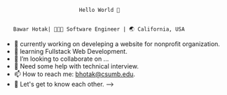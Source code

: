                            Hello World 👋
  
  
       Bawar Hotak| 👩🏻‍💻 Software Engineer | 🌏 California, USA
     
       
- 🔭 currently working on develeping a website for nonprofit organization.
- 🌱 learning Fullstack Web Development.
- 👯 I’m looking to collaborate on ...
- 🤔 Need some help with technical interview.
- 📫 How to reach me: bhotak@csumb.edu.
- 💭 Let's get to know each other.
-->

<!--
**HotakBawar/HotakBawar** is a ✨ _special_ ✨ repository because its `README.md` (this file) appears on your GitHub profile.

Here are some ideas to get you started:

- 🔭 I’m currently working on develeping a website for nonprofit organization.
- 🌱 I’m currently learning Fullstack Web Development.
- 👯 I’m looking to collaborate on ...
- 🤔 I’m looking for help with ...
- 💬 Ask me about ...
- 📫 How to reach me: ...
- 😄 Pronouns: ...
- ⚡ Fun fact: ...
-->
